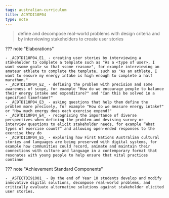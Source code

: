 ```yaml
---
tags: australian-curriculum
title: AC9TDI10P04
type: note
---
```

> define and decompose real-world problems with design criteria and by interviewing stakeholders to create user stories

??? note "Elaborations"

	- _AC9TDI10P04_E1_ - creating user stories by interviewing a stakeholder to complete a template such as "As a <type of user>, I want <some goal> so that <some reason>", for example interviewing an amateur athlete to complete the template, such as "As an athlete, I want to ensure my energy intake is high enough to complete a half marathon."
	- _AC9TDI10P04_E2_ - defining the problem with precision and some awareness of scope, for example "How do we encourage people to balance their energy intake and expenditure?" and "Can this be solved in a specified timeframe?"
	- _AC9TDI10P04_E3_ - asking questions that help them define the problem more precisely, for example "How do we measure energy intake?" or "How much energy does each exercise expend?"
	- _AC9TDI10P04_E4_ - recognising the importance of diverse perspectives when defining the problem and devising survey or interview questions to elicit stakeholder needs, for example “What types of exercise count?” and allowing open-ended responses to the exercise they do
	- _AC9TDI10P04_E5_ - exploring how First Nations Australian cultural stories and languages are being preserved with digital systems, for example how communities could record, animate and maintain their connections with culture and language in a contemporary format that resonates with young people to help ensure that vital practices continue
??? note "Achievement Standard Components"

	- _ASTECTDI91001_ - By the end of Year 10 students develop and modify innovative digital solutions, decompose real-world problems, and critically evaluate alternative solutions against stakeholder elicited user stories.